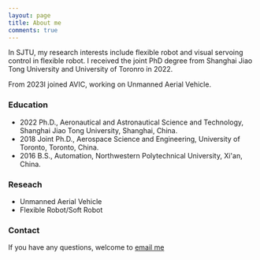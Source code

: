 ```yaml
---
layout: page
title: About me
comments: true
---
```

In SJTU, my research interests include flexible robot and visual servoing control in flexible robot.
I received the joint PhD degree from Shanghai Jiao Tong University and University of Toronro in 2022.

From 2023I joined AVIC, working on Unmanned Aerial Vehicle.





### Education

* 2022 Ph.D., Aeronautical and Astronautical Science and Technology, Shanghai Jiao Tong University, Shanghai, China.
* 2018 Joint Ph.D., Aerospace Science and Engineering, University of Toronto, Toronto, China.
* 2016 B.S., Automation, Northwestern Polytechnical University, Xi'an, China.

### Reseach

* Unmanned Aerial Vehicle
* Flexible Robot/Soft Robot


### Contact

If you have any questions, welcome to [email me](mailto:lkk728@sjtu.edu.cn)
